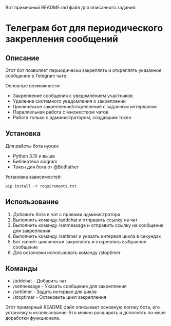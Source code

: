 Вот примерный README.md файл для описанного задания:

# Телеграм бот для периодического закрепления сообщений

## Описание

Этот бот позволяет периодически закреплять и откреплять указанное сообщение в Telegram чате. 

Основные возможности:

- Закрепление сообщения с уведомлением участников
- Удаление системного уведомления о закреплении 
- Циклическое закрепление/открепление с заданным интервалом
- Параллельная работа с множеством чатов
- Работа только с администратором, создавшим токен

## Установка

Для работы бота нужен:

- Python 3.10 и выше
- Библиотека aiogram
- Токен для бота от @BotFather

Установка зависимостей:

```
pip install -r requirements.txt 
```

## Использование

1. Добавить бота в чат с правами администратора
2. Выполнить команду /addchat и отправить ссылку на чат
3. Выполнить команду /setmessage и отправить ссылку на сообщение для закрепления
4. Выполнить команду /settimer и указать интервал цикла в секундах
5. Бот начнёт циклически закреплять и откреплять выбранное сообщение
6. Для остановки использовать команду /stoptimer

## Команды

- /addchat - Добавить чат
- /setmessage - Указать сообщение для закрепления 
- /settimer - Задать интервал для цикла
- /stoptimer - Остановить цикл закрепления

Этот примерный README файл описывает основную логику бота, его установку и использование. Его можно расширять и дополнять по мере доработки функционала.

